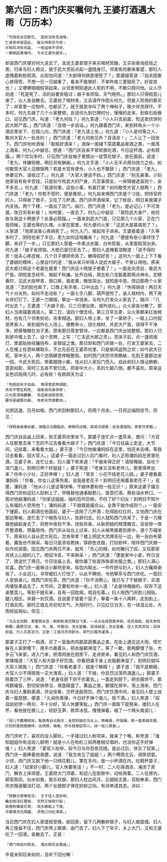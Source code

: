第六回：西门庆买嘱何九 王婆打酒遇大雨（万历本）
================================================

    「可怪狂夫恋野花， 因贪淫色受波喳，
    亡身丧命皆因此， 破业倾家总为他；
    半晌风流有何益， 一般滋味不须夸，
    一朝祸起萧墙内， 亏杀王婆先做牙。」

却说西门庆便对何九说去了。且说王婆拿银子来买棺材冥器，又买些香烛纸钱之类，归来与妇人商议，就于武大灵前点起一盏随身灯。邻舍街坊都来看望，那妇人虚掩着粉脸假哭。众街坊问道：「大郎得何病患便死了？」那婆娘答道：「拙夫因害心疼得慌，不想一日一日越重了，看来不能够好，不幸昨夜三更鼓死了，好是苦也！」又哽哽咽咽假哭起来。众邻舍明知道此人死的不明，不敢只顾问他。众人尽劝道：「死是死了，活的自要安稳过；娘子省烦恼，天气暄热。」那妇人只得假意儿谢了，众人各自散去。王婆抬了棺材来，又去请仵作团头何九，但是入殓用的都买了；并家里一应物件，也都买了。就于报恩寺叫了两个禅和子，晚夕伴灵拜忏。不多时，何九先拨了几个火家整顿。且说何九到巳牌时分，慢慢的走来，到紫石街巷口，迎见西门庆，叫道：「老九何往？」何九答道：「小人只去前面，殓这卖炊饼的武大郎尸首。」西门庆道：「且借一步说话。」何九跟着西门庆，来到转角头一个小酒店里坐下，在阁儿内，西门庆道：「老九请上坐。」何九道：「小人是何等之人，敢对大官人一处坐的！」西门庆道：「老九何故见外？且请坐！」二人让了一回坐下。西门庆吩咐酒保：「取瓶好酒来！」酒保一面铺下菜蔬菓品案酒之类，一面荡上酒来。何九心中疑忌，想道：「西门庆自来不曾和我吃酒，今日这杯酒，必有跷蹊。」两个饮勾多时，只见西门庆自袖子里摸出一锭雪花银子，放在面前，说道：「老九，休嫌轻微，明日另有酬谢。」何九叉手道：「小人无半点用功效力之处，如何敢受大官人见赐银两？若是大官有使令，小人也不敢辞！」西门庆道：「老九，休要见外，请收过了。」何九道：「大官人便说不妨。」西门庆道：「别无甚事。少刻他家自有些辛苦钱，只是如今殓武大的尸身，凡百事周全，一床锦被遮盖则个，余不多言。」何九道：「我道何事，这些小事，有甚打紧？如何敢受大官人银两！」西门庆道：「老九！你若不受时，便是推却。」何九自来惧西门庆是个刁徒，把持官府的人，只得收了银子，又吃了几杯酒。西门庆呼酒保来，记了帐目，明日来我铺子内支钱。两个下楼，一面出了店门。临行，西门庆道：「老九，是必记心！不可泄漏，改日另有补报！」吩咐罢，一直去了。何九心中疑忌：「我殓武大身尸，他何故与我这十两银子？此事必跷蹊。」一面来到武大门首，只见那几个火家，正在门首伺候，王婆也等的久哩。火家在那里，何九便问火家：「这武大是甚病死了？」火家道：「他家说害心疼病死了。」何九入门，揭起帘子进来。王婆接着道：「久等多时了，阴阳也来了半日，老九如何这咱纔来？」何九道：「便是有些小事绊住了脚，来迟了一步。」只见那妇人穿着一件素淡衣裳，白布䯼髻，从里面假哭出来。何九道：「娘子省烦恼，大郎已是归天去了。」那妇人虚掩着泪眼道：「说不得的苦！拙夫心疼症候，几个日子便把命丢了。撇得奴好苦！」这何九一面上上下下看了婆娘的模样，心里自忖的道：「我从来只听得人说武大娘子，不曾认得他。原来武大郎讨得这个老婆在屋里！西门庆这十两银子使着了！」一面走向灵前，看武大尸首。阴阳宣念经毕，揭起千秋旛，扯开白绢，用五轮八宝翫着那两点神水。定睛看时，见武大指甲青，唇口紫，面皮黄，眼皆突出，就知是中恶。傍边那两个火家说道：「怎的脸也紫了，口唇上有牙痕，口中出血？」何九道：「休得胡说！两日天气十分炎热，如何不走动些？」一面七手八脚，葫芦提殓了，装入棺材内，两下用长命钉钉了。王婆一力撺掇，拏出一吊钱来，与何九打发众火家去了。就问：「几时出去？」王婆道：「大娘子说，只三日便出殡，城外烧化。」众火家各分散了。那妇人当夜摆着酒请人。第二日，请四个僧念经。第三日早五更，众火家都来扛抬棺材，也有几个邻舍街坊，吊孝相送。那妇人带上孝，坐了一乘轿子，一路上口内假哭养家人，来到城外化人场上，便教举火，烧化棺材，并武大尸首，烧得干干净净，把骨殖撤在池子里。原来那日斋堂管待，一应都是西门庆出钱整顿。那妇人归到家中楼上去了，设个灵牌，上写：「亡夫武大郎之灵」。灵床子前，点一盏琉璃灯，里面贴些经旛钱布，金银锭之类。那日却和西门庆做一处，打发王婆家去，二人在楼上任意纵横取乐，不比先前在王婆茶坊里，只是偷鸡盗狗之欢；如今武大已死，家中无人，两个恣情肆意停眠整宿。初时西门庆恐邻舍瞧破，先到王婆那边坐一回，今武大死后，带着跟随小厮，径从妇人家后门而入。自此和妇人情沾肺腑，意密如胶，常时三五夜不曾归去，把家中大小，丢的七颠八倒，都不喜欢。原来这女色坑陷得几时，必有败！有鹧鸪天为证：

    「色胆如天不自由， 情深意密两绸胶，
    贪欢不管生和死， 溺爱谁将身体修；
    只为恩深情欝欝， 多因爱阔恨悠悠，
    要将吴越冤仇解， 地老天荒难歇休。」

光阴迅速，日月如梭。西门庆刮剌那妇人，将两个月余。一日将近端阳佳节，但见：

    「绿杨袅袅垂丝碧，海榴点点胭脂赤。微微风动幔，飒飒凉侵扇；处处遇端阳，家家共举觞。」

西门庆自岳庙上回来，到王婆茶坊里坐下。那婆子连忙点一盏茶来，便问：「大官人往那里去来？怎的不过去看看大娘子？」西门庆道：「今日往庙上走走，大节间，记挂着，来看看大姐。」婆子道：「今日他娘潘妈妈在这里，怕还未去哩。等我过去看看，回大官人。」这婆子一面走过妇人后门看时，妇人正陪潘妈妈在房里吃酒，见婆子来，连忙让坐。妇人撮下笑来道：「干娘来得正好！请陪俺娘，且吃个进门盏儿，到明日养个好娃娃！」婆子笑道：「老身又没有老伴儿，那里得养出来？你年小少壮，正好养哩！」妇人道：「常言：小花不结老花儿结。」婆子便看着潘妈妈：「你看，你女儿这等伤我，说我是老花子！到明日还用着我老花子！」说罢，潘妈道：「他从小儿是这等快嘴，干娘休要和他一般见识！」原来这婆子撮合得西门庆和这妇人刮刺上了，早晚替他通事殷懃儿，提壶打酒，靠些油水养口。一面对他娘潘妈说：「你家这姐姐，端的百伶百俐，不枉了好个妇女！到明日不知什么有福的人受用他？」潘妈妈道：「干娘既是撮合山，全靠干娘作成则个。」一面安下锺筯，妇人斟酒在他面前，婆子一连陪了几杯酒；吃得脸红红的，又怕西门庆在那边等候，连忙丢了个眼色与妇人，告辞归去。妇人就知西门庆来了，于是一力撺掇他娘起身去了，将房中收拾干净，烧些异香，从新把娘的残馔撤去，另安排一席齐整酒肴，预备陪侍。西门庆从站台上过来，妇人从梯凳接着到房中，道个万福坐下。原来妇人自从武大死后，怎肯带孝？楼上把武大灵牌丢在一边，用一张白布蒙着，羹饭也不揪采，每日只是浓妆艳抹，穿颜色衣服，打扮娇样，陪伴西门庆做一处作欢顽耍。因见西门庆两日不来，就骂：「负心的贼，如何撇闪了奴，又往那家另续上心甜的儿了。把奴冷丢，不来揪采！」西门庆道：「便是家中小妾，昨日没了，殡送忙了两日。今日往庙上去，替你置了些首饰珠翠衣服之类。」那妇人满心欢喜。西门庆一面唤过小厮玳安来，毡包内取出，一件件把与妇人，妇人方纔拜谢收了。小女迎儿，寻常被妇人打怕了，以此不瞒他，令他拏茶与西门庆吃。一面妇人安放桌儿，陪西门庆吃茶。西门庆道：「你不消费心，我已与了干娘银子，买酒肉嗄饭果品去了。大节间，正要和你坐一坐。」妇人道：「此是待俺娘的，奴存下这桌整菜儿。等到干娘买来，且有一回耽阁，咱且吃着。」妇人陪西门庆脸儿相贴，腿儿相压，并肩一处饮酒。且说婆子提着个篮子，拏着一条十八两秤，走到街上，打酒买肉。那时正值五月初旬天气，大雨时行。只见红日当天，忽一块湿云处，大雨倾盆相似。但见：

    「乌云生四野，黑雾锁长空；刷剌剌漫空障日飞来，一点点击得芭蕉声碎。狂风相助，侵天老桧掀翻；霹雳交加，泰、华、嵩、乔震动。洗炎驱暑，润泽田苗；洗炎驱暑，佳人贪其赏玩；润泽田苗，行人忘其泥泞。正是：江淮河济添新水，翠竹红榴洗濯清。」

那婆子正打了一瓶酒，买了一篮鱼肉鸡鹅菜蔬菓品之类，在街上遇见这大雨，慌忙躲在人家房檐下，用手巾裹着头，把衣服都淋湿了。等了一歇，那两脚慢了些，大步云飞来家。进入门来，把酒肉放在厨房下，走进房来，看见妇人和西门庆饮酒，笑嘻嘻道：「大官人和大娘子好饮酒，你看把婆子身上衣服都淋湿了，到明日就叫大官人赔我！」西门庆道：「你看老婆子，就是个赖精！」婆子道：「我不是赖精，大官人少不得赔我一疋大海青。」妇人道：「干娘，你且饮过荡热酒盏儿。」那婆子陪着饮了三杯，说道：「老身往厨下烘干衣裳去。」一面走到厨下，把衣服烘干。那鸡鹅嗄饭，割切安排停当，用盘碟盛了。菓品之类，都摆在房中。荡上酒来，西门庆与妇人重斟美酒，共设佳肴，交杯迭股而饮。西门庆饮酒中间，看见妇人壁上挂着一面琵琶，便道：「久闻你善弹，今日好歹弹个曲儿，我下酒。」妇人笑道：「奴自幼初学一两句，不十分好，官人休要笑耻。」西门庆一面取下琵琶来，搂妇人在怀，看他放在膝儿上，轻舒玉笋，款弄冰弦，慢慢弹着，唱了一个两头南调儿：

    「冠儿不戴懒梳妆，髻挽青丝云鬓光；金钗斜插在乌云上。唤梅香，开笼厢，穿一套素缟衣裳，打扮的是西施模样。出绣房，梅香，你与我卷起帘儿，烧一柱儿夜香。」

西门庆听了，喜欢的没入脚处，一手搂过妇人粉项来，就亲了个嘴，称夸道：「谁知姐姐你有这段儿聪明！就是小人在构栏三街两巷相交唱的，也没你这手好弹唱！」妇人笑道：「蒙官人抬举，奴今日与你百依百随。是必过后，休忘了奴家。」西门庆一面捧着他香腮，说道：「我怎肯忘了姐姐！」两个殢雨尤云，调笑顽耍。少顷，西门庆又脱下他一只绣花鞋儿，擎在手内，放一小杯酒在内，吃鞋杯耍子，妇人道：「奴家好小脚儿，官人休要笑话！」不一时，二人吃得酒浓，淹闭了房门，解衣上床顽耍。王婆把大门顶着，和迎儿在厨房中，动啖用着。二人在房内，颠鸾倒凤，似水如鱼，取乐欢娱，那妇人枕边风月，比娼妓尤甚，百般奉承，西门庆亦施逞鎗法打动，两个女貌郎才俱在妙龄之际。有诗单道其态。诗曰：

    「寂静兰房箪枕凉， 才子佳人至妙顽，
    纔去倒浇红腊烛， 忽然又掉夜行船；
    偷香粉蝶餐花萼， 戏水蜻蜓上下旋，
    乐极情浓无限趣， 灵龟口内吐清泉。」

当日西门庆在妇人家盘桓至晚，欲回家，留下几两散碎银子，与妇人做盘缠。妇人再三挽留不住，西门庆带上眼罩，由门去了。妇人下了帘子，关上大门，又和王婆吃了一回酒，各散去了。正是：

    「倚门相送刘郎去， 烟水桃花去路迷。」

毕竟未知后来如何，且听下回分解：
